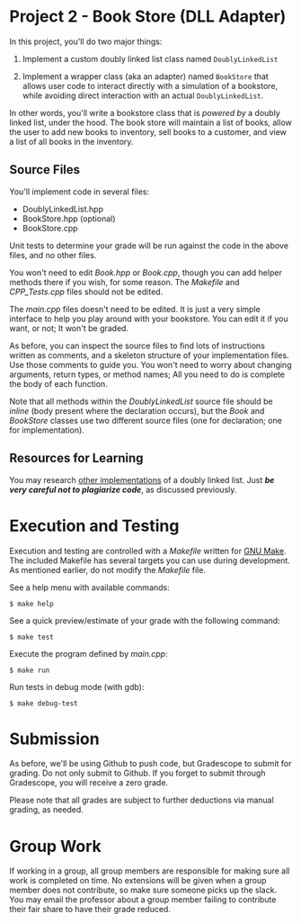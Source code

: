 # Project 2 - Book Store (DLL Adapter)

In this project, you'll do two major things:

1. Implement a custom doubly linked list class named ```DoublyLinkedList```

2. Implement a wrapper class (aka an adapter) named ```BookStore``` that allows user code to interact directly with a simulation of a bookstore, while avoiding direct interaction with an actual ```DoublyLinkedList```.

In other words, you'll write a bookstore class that is *powered by* a doubly linked list, under the hood. The book store will maintain a list of books, allow the user to add new books to inventory, sell books to a customer, and view a list of all books in the inventory.

## Source Files

You'll implement code in several files:

* DoublyLinkedList.hpp
* BookStore.hpp (optional)
* BookStore.cpp

Unit tests to determine your grade will be run against the code in the above files, and no other files.

You won't need to edit *Book.hpp* or *Book.cpp*, though you can add helper methods there if you wish, for some reason. The *Makefile* and *CPP_Tests.cpp* files should not be edited.

The *main.cpp* files doesn't need to be edited. It is just a very simple interface to help you play around with your bookstore. You can edit it if you want, or not; It won't be graded.

As before, you can inspect the source files to find lots of instructions written as comments, and a skeleton structure of your implementation files. Use those comments to guide you. You won't need to worry about changing arguments, return types, or method names; All you need to do is complete the body of each function.

Note that all methods within the *DoublyLinkedList* source file should be *inline* (body present where the declaration occurs), but the *Book* and *BookStore* classes use two different source files (one for declaration; one for implementation).

## Resources for Learning

You may research [other implementations](https://en.cppreference.com/w/cpp/container) of a doubly linked list. Just ***be very careful not to plagiarize code***, as discussed previously.

# Execution and Testing

Execution and testing are controlled with a *Makefile* written for [GNU Make](https://www.gnu.org/software/make/). The included Makefile has several targets you can use during development. As mentioned earlier, do not modify the *Makefile* file.

See a help menu with available commands:
```console
$ make help
```

See a quick preview/estimate of your grade with the following command:
```console
$ make test
```

Execute the program defined by *main.cpp*:
```console
$ make run
```

Run tests in debug mode (with gdb):
```console
$ make debug-test
```

# Submission

As before, we'll be using Github to push code, but Gradescope to submit for grading. Do not only submit to Github. If you forget to submit through Gradescope, you will receive a zero grade.

Please note that all grades are subject to further deductions via manual grading, as needed.

# Group Work

If working in a group, all group members are responsible for making sure all work is completed on time. No extensions will be given when a group member does not contribute, so make sure someone picks up the slack. You may email the professor about a group member failing to contribute their fair share to have their grade reduced.

